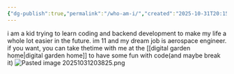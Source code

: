 ```yaml
---
{"dg-publish":true,"permalink":"/who-am-i/","created":"2025-10-31T20:15:52.087+05:30","updated":"2025-10-31T20:38:27.296+05:30"}
---
```


i am a kid trying to learn coding and backend development to make my life a whole lot easier in the future. im 11 and my dream job is aerospace engineer. if you want, you can take thetime with me at the [[digital garden home\|digital garden home]] to have some fun with code(and maybe break it)
![Pasted image 20251031203825.png](/img/user/Pasted%20image%2020251031203825.png)